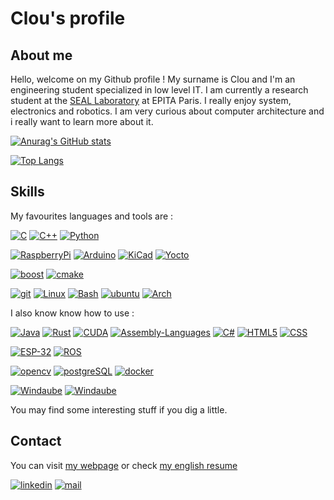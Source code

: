 # Clou's profile
## About me

Hello, welcome on my Github profile ! My surname is Clou and I'm an engineering student specialized in low level IT.
I am currently a research student at the [SEAL Laboratory](https://seal.epita.fr/) at EPITA Paris. I really enjoy system, electronics and robotics. I am very curious about computer architecture and i really want to learn more about it.


[![Anurag's GitHub stats](https://github-readme-stats.vercel.app/api?username=Clotildelevou&count_private=true&show_icons=true&theme=dark)](https://github.com/anuraghazra/github-readme-stats)


[![Top Langs](https://github-readme-stats.vercel.app/api/top-langs/?username=Clotildelevou&layout=compact&count_private=true&theme=dark&exclude_repo=clotildelevou.github.io)](https://github.com/anuraghazra/github-readme-stats)


## Skills

My favourites languages and tools are :

[![C](https://img.shields.io/static/v1?label=&logo=c&message=c-langage&color=blue&style=plastic)](https://www.iso.org/standard/74528.html)
[![C++](https://img.shields.io/static/v1?label=&logo=cplusplus&message=cpp-language&color=blue&style=plastic)](https://isocpp.org/)
[![Python](https://img.shields.io/static/v1?label=&logo=python&message=python-language&color=blue&logoColor=white&style=plastic)]()

[![RaspberryPi](https://img.shields.io/static/v1?label=&logo=raspberrypi&message=raspberry-pi&color=green&style=plastic)](https://www.raspberrypi.org/)
[![Arduino](https://img.shields.io/static/v1?label=&logo=arduino&message=Arduino&color=green&style=plastic)]()
[![KiCad](https://img.shields.io/static/v1?label=&logo=gnu&message=KiCad&color=green&style=plastic)](https://www.kicad.org/)
[![Yocto](https://img.shields.io/static/v1?label=&logo=linux&message=YOCTO&color=green&style=plastic)](https://wiki.yoctoproject.org)

[![boost](https://img.shields.io/static/v1?label=&logo=boost&message=boost&color=orange&logoColor=white&style=plastic)]()
[![cmake](https://img.shields.io/static/v1?label=&logo=cmake&message=CMake&color=orange&logoColor=white&style=plastic)]()

[![git](https://img.shields.io/static/v1?label=&logo=git&message=git&color=yellow&logoColor=white&style=plastic)]()
[![Linux](https://img.shields.io/static/v1?label=&logo=linux&message=Linux&color=yellow&logoColor=white&style=plastic)](https://www.linux.org/)
[![Bash](https://img.shields.io/static/v1?label=&logo=gnubash&message=bash&color=yellow&logoColor=white&style=plastic)]()
[![ubuntu](https://img.shields.io/static/v1?label=&logo=ubuntu&message=ubuntu&color=yellow&logoColor=white&style=plastic)]()
[![Arch](https://img.shields.io/static/v1?label=&logo=archlinux&message=ArchLinux&color=yellow&logoColor=white&style=plastic)]()


I also know know how to use :

[![Java](https://img.shields.io/static/v1?label=&logo=java&message=java-language&color=blue&style=plastic)](https://www.java.com/en/)
[![Rust](https://img.shields.io/static/v1?label=&logo=rust&message=rust-language&color=blue&style=plastic)](https://www.rust-lang.org/)
[![CUDA](https://img.shields.io/static/v1?label=&logo=nvidia&message=CUDA-language&color=blue&style=plastic)](https://www.rust-lang.org/)
[![Assembly-Languages](https://img.shields.io/static/v1?label=&logo=gnu&message=assembly-languages&color=blue&style=plastic)]()
[![C#](https://img.shields.io/static/v1?label=&logo=csharp&message=CSharp-language&color=blue&style=plastic)]()
[![HTML5](https://img.shields.io/static/v1?label=&logo=html5&message=html5&color=blue&style=plastic&logoColor=white)]()
[![CSS](https://img.shields.io/static/v1?label=&logo=css3&message=css&color=blue&style=plastic&logoColor=white)]()

[![ESP-32](https://img.shields.io/static/v1?label=&logo=espressif&message=ESP-32&color=green&style=plastic)](https://www.espressif.com/en/products/socs/esp32/)
[![ROS](https://img.shields.io/static/v1?label=&logo=ros&message=ROS&color=green&style=plastic)]()

[![opencv](https://img.shields.io/static/v1?label=&logo=opencv&message=opencv&color=orange&style=plastic)]()
[![postgreSQL](https://img.shields.io/static/v1?label=&logo=postgresql&message=postgreSQL&color=orange&style=plastic&logoColor=white)]()
[![docker](https://img.shields.io/static/v1?label=&logo=docker&message=docker&color=orange&style=plastic&logoColor=white)]()

[![Windaube](https://img.shields.io/static/v1?label=&logo=windows&message=Windows&color=yellow&style=plastic)](https://www.microsoft.com/)
[![Windaube](https://img.shields.io/static/v1?label=&logo=powershell&message=PowerShell&color=yellow&style=plastic&logoColor=white)]()

You may find some interesting stuff if you dig a little.

## Contact

You can visit [my webpage](https://clotildelevou.github.io/) or check [my english resume](https://raw.githubusercontent.com/Clotildelevou/clotildelevou.github.io/master/assets/pdf/CV_2022-06-09_Clotilde_Levesque.pdf)

[![linkedin](https://img.shields.io/static/v1?label=Linked-In&logo=linkedin&message=check&style=social&color=grey)](https://fr.linkedin.com/in/c-levesque)
[![mail](https://img.shields.io/static/v1?label=Mail&logo=microsoftoutlook&message=email-me&style=social&color=grey)](mailto:pro@clotilde-levsque.fr)

